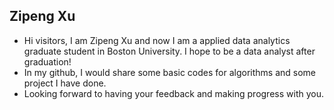 ## Zipeng Xu
- Hi visitors, I am Zipeng Xu and now I am a applied data analytics graduate student in Boston University. I hope to be a data analyst after graduation! 
- In my github, I would share some basic codes for algorithms and some project I have done.
- Looking forward to having your feedback and making progress with you.
